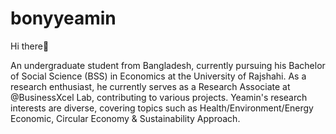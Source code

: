 # bonyyeamin

Hi there👋

An undergraduate student from Bangladesh, currently pursuing his Bachelor of Social Science (BSS) in Economics at the University of Rajshahi. As a research enthusiast, he currently serves as a Research Associate at @BusinessXcel Lab, contributing to various projects. Yeamin's research interests are diverse, covering topics such as Health/Environment/Energy Economic, Circular Economy & Sustainability Approach.
